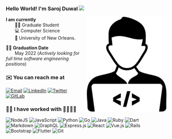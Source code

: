 ### Hello World! I'm Saroj Duwal <img src="https://raw.githubusercontent.com/aemmadi/aemmadi/master/wave.gif" width="30px">

<img align="right" src="https://raw.githubusercontent.com/sduwal/sduwal/main/programmer.svg" width="250px" />


**I am currently** <br/>
  🧑‍🎓 Graduate Student <br> 
  💻 Computer Science <br>
  🏫 University of New Orleans.  

🧑‍🎓 **Graduation Date** <br/>
  May 2022 (*Actively looking for full time software engineering positions*)

### ✉️ You can reach me at
[![Email](https://img.shields.io/badge/Gmail-D14836?style=for-the-badge&logo=gmail&logoColor=white)](mailto:duwalsaroj04@gmail.com)
[![LinkedIn](https://img.shields.io/badge/LinkedIn-0077B5?style=for-the-badge&logo=linkedin&logoColor=white)](https://linkedin.com/in/saroj-duwal)
[![Twitter](https://img.shields.io/badge/Twitter-1DA1F2?style=for-the-badge&logo=twitter&logoColor=white)](https://twitter.com/duwal_saroj)
[![GitLab](https://img.shields.io/badge/GitLab-330F63?style=for-the-badge&logo=gitlab&logoColor=white)](https://gitlab.com/sduwal)


### 🧑‍💼 I have worked with 👨‍💻👨‍💻
<img alt="NodeJS" src="https://img.shields.io/badge/node.js-%2343853D.svg?style=for-the-badge&logo=node-dot-js&logoColor=white"/> <img alt="JavaScript" src="https://img.shields.io/badge/javascript-%23323330.svg?style=for-the-badge&logo=javascript&logoColor=%23F7DF1E"/> <img alt="Python" src="https://img.shields.io/badge/python-%2314354C.svg?style=for-the-badge&logo=python&logoColor=white"/> <img alt="Go" src="https://img.shields.io/badge/go-%2300ADD8.svg?style=for-the-badge&logo=go&logoColor=white"/> <img alt="Java" src="https://img.shields.io/badge/java-%23ED8B00.svg?style=for-the-badge&logo=java&logoColor=white"/> <img alt="Ruby" src="https://img.shields.io/badge/ruby-%23CC342D.svg?style=for-the-badge&logo=ruby&logoColor=white"/> <img alt="Dart" src="https://img.shields.io/badge/dart-%230175C2.svg?style=for-the-badge&logo=dart&logoColor=white"/> <img alt="Markdown" src="https://img.shields.io/badge/markdown-%23000000.svg?style=for-the-badge&logo=markdown&logoColor=white"/> <img alt="GraphQL" src="https://img.shields.io/badge/-GraphQL-E10098?style=for-the-badge&logo=graphql"/> <img alt="Express.js" src="https://img.shields.io/badge/express.js-%23404d59.svg?style=for-the-badge&logo=express&logoColor=%2361DAFB"/> <img alt="React" src="https://img.shields.io/badge/react-%2320232a.svg?style=for-the-badge&logo=react&logoColor=%2361DAFB"/> <img alt="Vue.js" src="https://img.shields.io/badge/vuejs-%2335495e.svg?style=for-the-badge&logo=vue-dot-js&logoColor=%234FC08D"/> <img alt="Rails" src="https://img.shields.io/badge/rails-%23CC0000.svg?style=for-the-badge&logo=ruby-on-rails&logoColor=white"/> <img alt="Bootstrap" src="https://img.shields.io/badge/bootstrap-%23563D7C.svg?style=for-the-badge&logo=bootstrap&logoColor=white"/> <img alt="Flutter" src="https://img.shields.io/badge/Flutter-%2302569B.svg?style=for-the-badge&logo=Flutter&logoColor=white" /> <img alt="Git" src="https://img.shields.io/badge/git-%23F05033.svg?style=for-the-badge&logo=git&logoColor=white"/>

<!--
**sduwal/sduwal** is a ✨ _special_ ✨ repository because its `README.md` (this file) appears on your GitHub profile.

Here are some ideas to get you started:

- 🔭 I’m currently working on ...
- 🌱 I’m currently learning ...
- 👯 I’m looking to collaborate on ...
- 🤔 I’m looking for help with ...
- 💬 Ask me about ...
- 📫 How to reach me: ...
- 😄 Pronouns: ...
- ⚡ Fun fact: ...
-->
